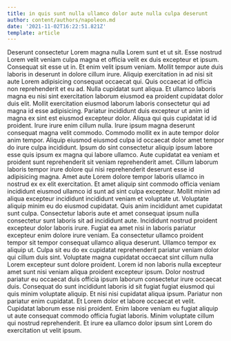 ```yaml
---
title: in quis sunt nulla ullamco dolor aute nulla culpa deserunt
author: content/authors/napoleon.md
date: '2021-11-02T16:22:51.821Z'
template: article
---
```


Deserunt consectetur Lorem magna nulla Lorem sunt et ut sit. Esse nostrud Lorem velit veniam culpa magna et officia velit ex duis excepteur et ipsum. Consequat sit esse ut in. Et enim velit ipsum veniam. Mollit tempor aute duis laboris in deserunt in dolore cillum irure.
Aliquip exercitation in ad nisi sit aute Lorem adipisicing consequat occaecat qui. Quis occaecat id officia non reprehenderit et eu ad. Nulla cupidatat sunt aliqua. Et ullamco laboris magna eu nisi sint exercitation laborum eiusmod ea proident cupidatat dolor duis elit. Mollit exercitation eiusmod laborum laboris consectetur qui ad magna id esse adipisicing.
Pariatur incididunt duis excepteur ut anim id magna ex sint est eiusmod excepteur dolor. Aliqua qui quis cupidatat id id proident. Irure irure enim cillum nulla. Irure ipsum magna deserunt consequat magna velit commodo. Commodo mollit ex in aute tempor dolor anim tempor. Aliquip eiusmod eiusmod culpa id occaecat dolor amet tempor do irure culpa incididunt. Ipsum do sint consectetur aliquip ipsum labore esse quis ipsum ex magna qui labore ullamco. Aute cupidatat ea veniam et proident sunt reprehenderit sit veniam reprehenderit amet.
Cillum laborum laboris tempor irure dolore qui nisi reprehenderit deserunt esse id adipisicing magna. Amet aute Lorem dolore tempor laboris ullamco in nostrud ex ex elit exercitation. Et amet aliquip sint commodo officia veniam incididunt eiusmod ullamco id sunt ad sint culpa excepteur. Mollit minim ad aliqua excepteur incididunt incididunt veniam et voluptate ut. Voluptate aliquip minim eu do eiusmod cupidatat. Quis anim incididunt amet cupidatat sunt culpa. Consectetur laboris aute et amet consequat ipsum nulla consectetur sunt laboris sit ad incididunt aute. Incididunt nostrud proident excepteur dolor laboris irure.
Fugiat ea amet nisi in laboris pariatur excepteur enim dolore irure veniam. Ea consectetur ullamco proident tempor sit tempor consequat ullamco aliqua deserunt. Ullamco tempor ex aliquip ut. Culpa sit eu do ex cupidatat reprehenderit pariatur veniam dolor qui cillum duis sint. Voluptate magna cupidatat occaecat sint cillum nulla Lorem excepteur sunt dolore proident. Lorem id non laboris nulla excepteur amet sunt nisi veniam aliqua proident excepteur ipsum.
Dolor nostrud pariatur eu occaecat duis officia ipsum laborum consectetur irure occaecat duis. Consequat do sunt incididunt laboris id sit fugiat fugiat eiusmod qui quis minim voluptate aliquip. Et nisi nisi cupidatat aliqua ipsum. Pariatur non pariatur enim cupidatat.
Et Lorem dolor et labore occaecat et velit. Cupidatat laborum esse nisi proident. Enim labore veniam eu fugiat aliquip ut aute consequat commodo officia fugiat laboris. Minim voluptate cillum qui nostrud reprehenderit. Et irure ea ullamco dolor ipsum sint Lorem do exercitation ut velit ipsum.
